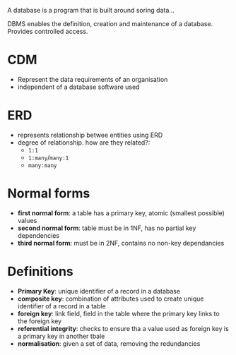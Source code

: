 A database is a program that is built around soring data...

DBMS enables the definition, creation and maintenance of a database. Provides controlled access.

# CDM
* Represent the data requirements of an organisation
* independent of a database software used

# ERD
* represents relationship betwee entities using ERD
* degree of relationship. how are they related?:
  * `1:1`
  * `1:many`/`many:1`
  * `many:many`

# Normal forms
* **first normal form**: a table has a primary key, atomic (smallest possible) values
* **second normal form**: table must be in 1NF, has no partial key dependencies
* **third normal form**: must be in 2NF, contains no non-key dependancies


# Definitions
* **Primary Key**: unique identifier of a record in a database
* **composite key**: combination of attributes used to create unique identifier of a record in a table
* **foreign key**: link field, field in the table where the primary key links to the foreign key
* **referential integrity**: checks to ensure tha a value used as foreign key is a primary key in another tbale
* **normalisation**: given a set of data, removing the redundancies
